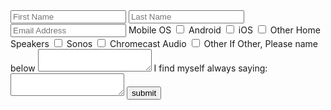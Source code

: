 <form>
  <input type = 'text' name = 'fname' placeholder = 'First Name' required>
  <input type = 'text' name = 'lname' placeholder = 'Last Name' required>
  <input type = 'email' name = 'email' placeholder = 'Email Address' required>
  <label>Mobile OS</label>
  <input type = 'checkbox'> Android
  <input type = 'checkbox'> iOS
  <input type = 'checkbox'> Other
  <label>Home Speakers</label>
  <input type = 'checkbox'> Sonos
  <input type = 'checkbox'> Chromecast Audio
  <input type = 'checkbox'> Other
  <label>If Other, Please name below</label>
  <textarea></textarea>
  <label>I find myself always saying:</label>
  <textarea></textarea>
  <input type = 'submit' value = 'submit'>
</form>